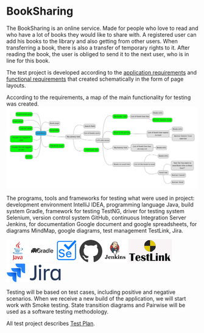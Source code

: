 # BookSharing

The BookSharing is an online service.
Made for people who love to read and who have a lot of books they would like to share with.
A registered user can add his books to the library and also getting from other users. 
When transferring a book, there is also a transfer of temporary rights to it. 
After reading the book, the user is obliged to send it to the next user,
who is in line for this book.

The test project is developed according to the [application requirements](https://docs.google.com/document/d/1qS2nE6eYz-0MswMzk-eEY7f5bnkT8LFIYknpaJLFoAE/edit?usp=drive_link)
and [functional requirements](https://app.diagrams.net/#G1CrpUxmWZwFm6MBLW17g9Vtl-ajKilM_-) that created schematically in the form of page layouts.

According to the requirements, a map of the main functionality for testing was created.
![main functionality for testing](src/images/BookShare_main_function.png)

The programs, tools and frameworks for testing what were used in project:
development environment IntelliJ IDEA, programming language Java, build system Gradle, 
framework for testing TestNG, driver for testing system Selenium, version control system GitHub,
continuous Integration Server Jenkins, for documentation Google document and google spreadsheets,
for diagrams MindMap, google diagrams, test management TestLink, Jira.

![Java](src/images/java.png)       ![Gradle](src/images/Gradle.png)      ![Selenium](src/images/Selenium.png)      ![GitHub](src/images/GitHub.png)     ![Jenkins](src/images/Jenkins.png)      ![TestLink](src/images/TestLink.png)      ![Jira](src/images/Jira.png) 

Testing will be based on test cases, including positive and negative scenarios.
When we receive a new build of the application, we will start work with Smoke testing.
State transition diagrams and Pairwise will be used as a software testing methodology.



All test project describes [Test Plan](https://docs.google.com/document/d/1D5jcdyrv96tUdze5YWdlHociLneN7YNa/edit?usp=drive_link&ouid=109104427040351955730&rtpof=true&sd=true).


